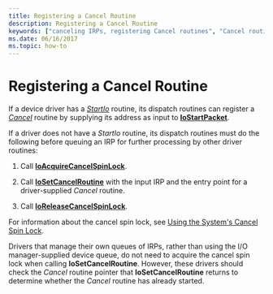 ```yaml
---
title: Registering a Cancel Routine
description: Registering a Cancel Routine
keywords: ["canceling IRPs, registering Cancel routines", "Cancel routines, registering", "registering Cancel routines"]
ms.date: 06/16/2017
ms.topic: how-to
---
```


# Registering a Cancel Routine





If a device driver has a [*StartIo*](/windows-hardware/drivers/ddi/wdm/nc-wdm-driver_startio) routine, its dispatch routines can register a [*Cancel*](/windows-hardware/drivers/ddi/wdm/nc-wdm-driver_cancel) routine by supplying its address as input to [**IoStartPacket**](/windows-hardware/drivers/ddi/ntifs/nf-ntifs-iostartpacket).

If a driver does not have a *StartIo* routine, its dispatch routines must do the following before queuing an IRP for further processing by other driver routines:

1.  Call [**IoAcquireCancelSpinLock**](/previous-versions/windows/hardware/drivers/ff548196(v=vs.85)).

2.  Call [**IoSetCancelRoutine**](/windows-hardware/drivers/ddi/wdm/nf-wdm-iosetcancelroutine) with the input IRP and the entry point for a driver-supplied *Cancel* routine.

3.  Call [**IoReleaseCancelSpinLock**](/previous-versions/windows/hardware/drivers/ff549550(v=vs.85)).

For information about the cancel spin lock, see [Using the System's Cancel Spin Lock](using-the-system-s-cancel-spin-lock.md).

Drivers that manage their own queues of IRPs, rather than using the I/O manager-supplied device queue, do not need to acquire the cancel spin lock when calling **IoSetCancelRoutine**. However, these drivers should check the *Cancel* routine pointer that **IoSetCancelRoutine** returns to determine whether the *Cancel* routine has already started.

 


